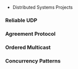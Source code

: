 
- Distributed Systems Projects

### Reliable UDP

### Agreement Protocol

### Ordered Multicast

### Concurrency Patterns
